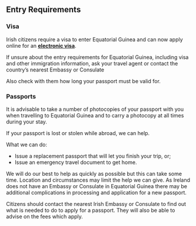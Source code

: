 ## Entry Requirements

### Visa

Irish citizens require a visa to enter Equatorial Guinea and can now apply online for an [**electronic visa**](https://equatorialguinea-evisa.com/).

If unsure about the entry requirements for Equatorial Guinea, including visa and other immigration information, ask your travel agent or contact the country’s nearest Embassy or Consulate

Also check with them how long your passport must be valid for.

### **Passports**

It is advisable to take a number of photocopies of your passport with you when travelling to Equatorial Guinea and to carry a photocopy at all times during your stay.

If your passport is lost or stolen while abroad, we can help.

What we can do:

* Issue a replacement passport that will let you finish your trip, or;
* Issue an emergency travel document to get home.

We will do our best to help as quickly as possible but this can take some time. Location and circumstances may limit the help we can give. As Ireland does not have an Embassy or Consulate in Equatorial Guinea there may be additional complications in processing and application for a new passport.

Citizens should contact the nearest Irish Embassy or Consulate to find out what is needed to do to apply for a passport. They will also be able to advise on the fees which apply.